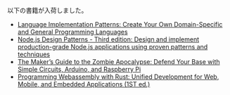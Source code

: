 以下の書籍が入荷しました。

- [Language Implementation Patterns: Create Your Own Domain-Specific and General Programming Languages](https://k9bookshelf.com/products/language-implementation-patterns-create-your-own-domain-specific-and-general-programming-languages)
- [Node.js Design Patterns - Third edition: Design and implement production-grade Node.js applications using proven patterns and techniques](https://k9bookshelf.com/products/node-js-design-patterns-third-edition-design-and-implement-production-grade-node-js-applications-using-proven-patterns-and-techniques)
- [The Maker’s Guide to the Zombie Apocalypse: Defend Your Base with Simple Circuits, Arduino, and Raspberry Pi](https://k9bookshelf.com/products/the-makers-guide-to-the-zombie-apocalypse-defend-your-base-with-simple-circuits-arduino-and-raspberry-pi)
- [Programming Webassembly with Rust: Unified Development for Web, Mobile, and Embedded Applications (1ST ed.)](https://k9bookshelf.com/products/programming-webassembly-with-rust)
